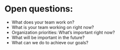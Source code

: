 # Open questions:
* What does your team work on?
* What is your team working on right now?
* Organization priorities: What’s important right now?
* What will be important in the future?
* What can we do to achieve our goals?

